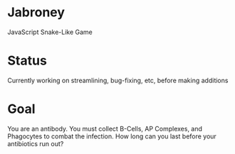 # Jabroney
JavaScript Snake-Like Game

# Status
Currently working on streamlining, bug-fixing, etc, before making additions

# Goal
You are an antibody. You must collect B-Cells, AP Complexes, and Phagocytes to combat the infection. How long can you last before your antibiotics run out?
